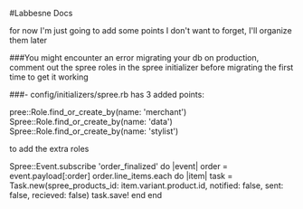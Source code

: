 #Labbesne Docs

for now I'm just going to add some points I don't want to forget, I'll organize them later

###You might encounter an error migrating your db on production, comment out the spree roles in the spree initializer before migrating the first time to get it working

###- config/initializers/spree.rb has 3 added points:

pree::Role.find_or_create_by(name: 'merchant')
Spree::Role.find_or_create_by(name: 'data')
Spree::Role.find_or_create_by(name: 'stylist')

to add the extra roles

Spree::Event.subscribe 'order_finalized' do |event|
  order = event.payload[:order]
  order.line_items.each do |item|
    task = Task.new(spree_products_id: item.variant.product.id, notified: false, sent: false, recieved: false)
    task.save!
  end
end
